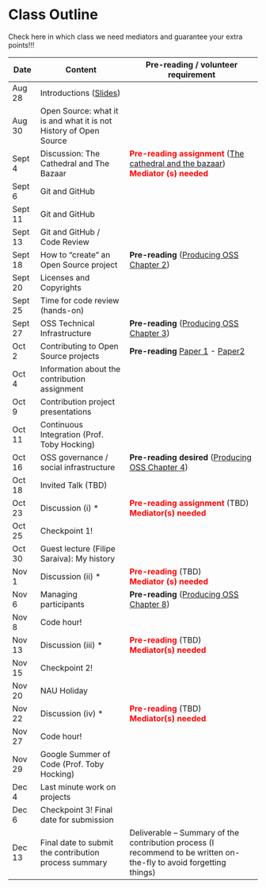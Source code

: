# Class Outline

Check here in which class we need mediators and guarantee your extra points!!!

| Date    | Content                                               | Pre-reading / volunteer requirement                          |
| ------- | ----------------------------------------------------- | ------------------------------------------------------------ |
| Aug 28  | Introductions ([Slides](notes/Lecture_01.pptx))                   |                                                              |
| Aug 30  | Open Source: what it is and what it is not<br>History of Open Source             |                                                              |
| Sept 4  | Discussion: The Cathedral and The Bazaar              | **<font color="red">Pre-reading assignment</font>** ([The cathedral and the bazaar](http://www.catb.org/esr/writings/cathedral-bazaar/cathedral-bazaar/))<br>**<font color="red">Mediator (s) needed</font>** |
| Sept 6 | Git and GitHub                                        |                                                              |
| Sept 11 | Git and GitHub                           |                                                              |
| Sept 13 | Git and GitHub / Code Review                          |                                                              |
| Sept 18 | How to “create” an Open Source project                | **Pre-reading** ([Producing OSS Chapter 2](https://producingoss.com/en/getting-started.html)) |
| Sept 20 | Licenses and Copyrights                               |                                                              |
| Sept 25 | Time for code review (hands-on)                       |                                                              |
| Sept 27 | OSS Technical Infrastructure                          | **Pre-reading** ([Producing OSS Chapter 3](https://producingoss.com/en/technical-infrastructure.html)) |
| Oct 2   | Contributing to Open Source projects                  | **Pre-reading** [Paper 1](http://www.igor.pro.br/publica/papers/IEEESoft_2018.pdf) - [Paper2](http://www.igor.pro.br/publica/papers/2014SBES.pdf) |
| Oct 4   | Information about the contribution assignment         |                                                              |
| Oct 9   | Contribution project presentations                    |                                                              |
| Oct 11  | Continuous Integration (Prof. Toby Hocking)           |                                                              |
| Oct 16  | OSS governance / social infrastructure                | **Pre-reading desired** ([Producing OSS Chapter 4](https://producingoss.com/en/social-infrastructure.html)) |
| Oct 18  | Invited Talk (TBD)                                    |                                                              |
| Oct 23  | Discussion (i) *                                      | **<font color="red">Pre-reading assignment</font>** (TBD)<br>**<font color="red">Mediator(s) needed</font>** |
| Oct 25  | Checkpoint 1!                                         |                                                              |
| Oct 30  | Guest lecture (Filipe Saraiva): My history            |                                                              |
| Nov 1   | Discussion (ii) *                                     | **<font color="red">Pre-reading </font>** (TBD)<br/>**<font color="red">Mediator (s) needed</font>** |
| Nov 6   | Managing participants                                 | **Pre-reading** ([Producing OSS Chapter 8](https://producingoss.com/en/managing-participants.html)) |
| Nov 8   | Code hour!                                            |                                                              |
| Nov 13  | Discussion (iii) *                                    | **<font color="red">Pre-reading</font>** (TBD)<br/>**<font color="red">Mediator(s) needed</font>** |
| Nov 15  | Checkpoint 2!                                         |                                                              |
| Nov 20  | NAU Holiday                                           |                                                              |
| Nov 22  | Discussion (iv) *                                     | **<font color="red">Pre-reading</font>** (TBD)<br/>**<font color="red">Mediator(s) needed</font>** |
| Nov 27  | Code hour!                                            |                                                              |
| Nov 29  | Google Summer of Code (Prof. Toby Hocking)            |                                                              |
| Dec 4   | Last minute work on projects                          |                                                              |
| Dec 6   | Checkpoint 3! Final date for submission               |                                                              |
| Dec 13  | Final date to submit the contribution process summary | Deliverable – Summary of the contribution process (I recommend to be written on-the-fly to avoid forgetting things) |
